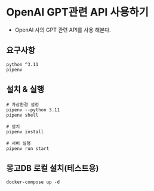 # OpenAI GPT관련 API 사용하기
- OpenAI 사의 GPT 관련 API를 사용 해본다.

## 요구사항
```shell
python ^3.11
pipenv
```

## 설치 & 실행
```shell
# 가상환경 설정
pipenv --python 3.11
pipenv shell

# 설치
pipenv install

# 서버 실행
pipenv run start
```

## 몽고DB 로컬 설치(테스트용)
```shell
docker-compose up -d
```
